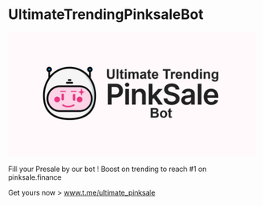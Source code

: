 # UltimateTrendingPinksaleBot

![alt text](https://github.com/UltimateTrending/UltimateTrendingPinksaleBot/blob/main/ultimate.jpg?raw=true)

Fill your Presale by our bot !  Boost on trending to reach #1 on pinksale.finance


Get yours now > www.t.me/ultimate_pinksale
